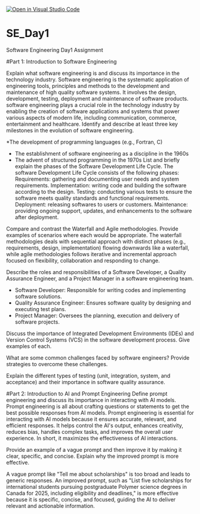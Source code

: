 [![Open in Visual Studio Code](https://classroom.github.com/assets/open-in-vscode-2e0aaae1b6195c2367325f4f02e2d04e9abb55f0b24a779b69b11b9e10269abc.svg)](https://classroom.github.com/online_ide?assignment_repo_id=18436404&assignment_repo_type=AssignmentRepo)
# SE_Day1
Software Engineering Day1 Assignment

#Part 1: Introduction to Software Engineering

Explain what software engineering is and discuss its importance in the technology industry.
Software engineering is the systematic application of engineering tools, principles and methods to the development and maintenance of high quality software systems. It involves the design, development, testing, deployment and maintenance of software products.
software engineering plays a crucial role in the technology industry by enabling the creation of software applications and systems that power various aspects of modern life, including communication, commerce, entertainment and healthcare.
Identify and describe at least three key milestones in the evolution of software engineering.

*The development of programming languages (e.g., Fortran, C)
* The establishment of software engineering as a discipline in the 1960s
* The advent of structured programming in the 1970s
List and briefly explain the phases of the Software Development Life Cycle.
The software Development Life Cycle consists of the following phases:
Requirements: gathering and documenting user needs and system requirements.
Implementation: writing code and building the software according to the design.
Testing: conducting various tests to ensure the software meets quality standards and functional requirements.
Deployment: releasing softwares to users or customers.
Maintenance: providing ongoing support, updates, and enhancements to the software after deployment.

Compare and contrast the Waterfall and Agile methodologies. Provide examples of scenarios where each would be appropriate.
The waterfall methodologies deals with sequential approach with distinct phases (e.g., requirements, design, implementation) flowing downwards like a waterfall, while agile methodologies follows iterative and incremental approach focused on flexibility, collaboration and responding to change.

Describe the roles and responsibilities of a Software Developer, a Quality Assurance Engineer, and a Project Manager in a software engineering team.
* Software Developer: Responsible for writing codes and implementing software solutions.
* Quality Assurance Engineer: Ensures software quality by designing and executing test plans.
* Project Manager: Oversees the planning, execution and delivery of software projects.

Discuss the importance of Integrated Development Environments (IDEs) and Version Control Systems (VCS) in the software development process. Give examples of each.


What are some common challenges faced by software engineers? Provide strategies to overcome these challenges.


Explain the different types of testing (unit, integration, system, and acceptance) and their importance in software quality assurance.


#Part 2: Introduction to AI and Prompt Engineering
Define prompt engineering and discuss its importance in interacting with AI models.
Prompt engineering is all about crafting questions or statements to get the best possible responses from AI models. Prompt engineering is essential for interacting with AI models because it ensures accurate, relevant, and efficient responses. It helps control the AI's output, enhances creativity, reduces bias, handles complex tasks, and improves the overall user experience. In short, it maximizes the effectiveness of AI interactions.

Provide an example of a vague prompt and then improve it by making it clear, specific, and concise. Explain why the improved prompt is more effective.

A vague prompt like "Tell me about scholarships" is too broad and leads to generic responses. An improved prompt, such as "List five scholarships for international students pursuing postgraduate Polymer 
science degrees in Canada for 2025, including eligibility and deadlines," is more effective because it is specific, concise, and focused, guiding the AI to deliver relevant and actionable information.
